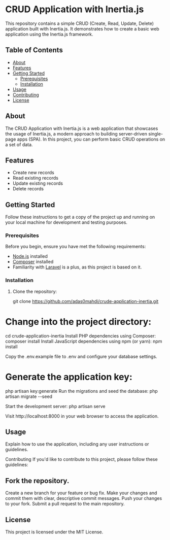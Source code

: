 # CRUD Application with Inertia.js

This repository contains a simple CRUD (Create, Read, Update, Delete) application built with Inertia.js. It demonstrates how to create a basic web application using the Inertia.js framework.

## Table of Contents
- [About](#about)
- [Features](#features)
- [Getting Started](#getting-started)
  - [Prerequisites](#prerequisites)
  - [Installation](#installation)
- [Usage](#usage)
- [Contributing](#contributing)
- [License](#license)

## About

The CRUD Application with Inertia.js is a web application that showcases the usage of Inertia.js, a modern approach to building server-driven single-page apps (SPA). In this project, you can perform basic CRUD operations on a set of data.

## Features

- Create new records
- Read existing records
- Update existing records
- Delete records

## Getting Started

Follow these instructions to get a copy of the project up and running on your local machine for development and testing purposes.

### Prerequisites

Before you begin, ensure you have met the following requirements:

- [Node.js](https://nodejs.org/) installed
- [Composer](https://getcomposer.org/) installed
- Familiarity with [Laravel](https://laravel.com/) is a plus, as this project is based on it.

### Installation

1. Clone the repository:
   
   git clone https://github.com/adas0mahdi/crude-application-inertia.git
  

# Change into the project directory:
cd crude-application-inertia
Install PHP dependencies using Composer:
composer install
Install JavaScript dependencies using npm (or yarn):
npm install

Copy the .env.example file to .env and configure your database settings.

# Generate the application key:
php artisan key:generate
Run the migrations and seed the database:
php artisan migrate --seed

Start the development server:
php artisan serve

Visit http://localhost:8000 in your web browser to access the application.

## Usage
Explain how to use the application, including any user instructions or guidelines.

Contributing
If you'd like to contribute to this project, please follow these guidelines:

## Fork the repository.
Create a new branch for your feature or bug fix.
Make your changes and commit them with clear, descriptive commit messages.
Push your changes to your fork.
Submit a pull request to the main repository.
## License
This project is licensed under the MIT License.
